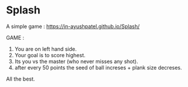 # Splash
A simple game : https://in-ayushpatel.github.io/Splash/

GAME :
 1. You are on left hand side.
 2. Your goal is to score highest.
 3. Its you vs the master (who never misses any shot).
 4. after every 50 points the seed of ball increses + plank size decreses.
 
All the best.
